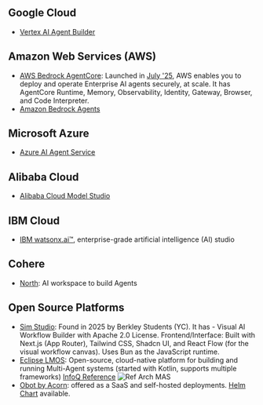 ## Google Cloud

- [Vertex AI Agent Builder](https://cloud.google.com/products/agent-builder)

## Amazon Web Services (AWS)

- [AWS Bedrock AgentCore](https://aws.amazon.com/bedrock/agentcore/): Launched in [July '25](https://aws.amazon.com/blogs/aws/introducing-amazon-bedrock-agentcore-securely-deploy-and-operate-ai-agents-at-any-scale/), AWS enables you to deploy and operate Enterprise AI agents securely, at scale. It has AgentCore Runtime, Memory, Observability, Identity, Gateway, Browser, and Code Interpreter. 
- [Amazon Bedrock Agents](https://aws.amazon.com/bedrock/agents/)
  

## Microsoft Azure

- [Azure AI Agent Service](https://techcommunity.microsoft.com/blog/azure-ai-services-blog/introducing-azure-ai-agent-service/4298357)


## Alibaba Cloud

- [Alibaba Cloud Model Studio](https://www.alibabacloud.com/en/product/modelstudio)

## IBM Cloud

- [IBM watsonx.ai™](https://www.ibm.com/products/watsonx-ai/ai-agent-development), enterprise-grade artificial intelligence (AI) studio

## Cohere

- [North](https://cohere.com/blog/north-eap): AI workspace to build Agents

## Open Source Platforms

- [Sim Studio](https://www.sim.ai/): Found in 2025 by Berkley Students (YC). It has - Visual AI Workflow Builder with Apache 2.0 License. Frontend/Interface: Built with Next.js (App Router), Tailwind CSS, Shadcn UI, and React Flow (for the visual workflow canvas). Uses Bun as the JavaScript runtime.
- [Eclipse LMOS](https://eclipse.dev/lmos/): Open-source, cloud-native platform for building and running Multi-Agent systems (started with Kotlin, supports multiple frameworks)
[InfoQ Reference](https://www.infoq.com/minibooks/from-chatbots-to-ai-agents/)
![Ref Arch MAS](https://pbs.twimg.com/media/Go_VVGlXsAAJ28i?format=jpg&name=medium)
- [Obot by Acorn](https://www.acorn.io/): offered as a SaaS and self-hosted deployments. [Helm Chart](https://charts.obot.ai/) available.
